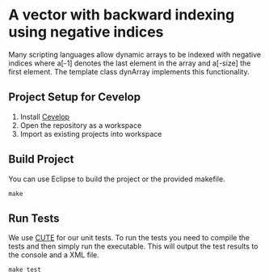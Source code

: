 # A vector with backward indexing using negative indices

Many scripting languages allow dynamic arrays to be indexed with negative indices where a[-1] denotes the last element in the array and a[-size] the first element. The template class dynArray implements this functionality.

## Project Setup for Cevelop

1. Install [Cevelop](http://cevelop.com/)
2. Open the repository as a workspace
3. Import as existing projects into workspace

## Build Project

You can use Eclipse to build the project or the provided makefile.

```
make
```

## Run Tests

We use [CUTE](http://cute-test.com/) for our unit tests.
To run the tests you need to compile the tests and then simply run the
executable. This will output the test results to the console
and a XML file.

```
make test
```
